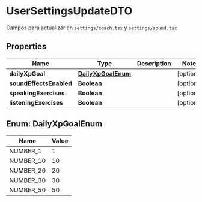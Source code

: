

# UserSettingsUpdateDTO

Campos para actualizar en `settings/coach.tsx` y `settings/sound.tsx`

## Properties

| Name | Type | Description | Notes |
|------------ | ------------- | ------------- | -------------|
|**dailyXpGoal** | [**DailyXpGoalEnum**](#DailyXpGoalEnum) |  |  [optional] |
|**soundEffectsEnabled** | **Boolean** |  |  [optional] |
|**speakingExercises** | **Boolean** |  |  [optional] |
|**listeningExercises** | **Boolean** |  |  [optional] |



## Enum: DailyXpGoalEnum

| Name | Value |
|---- | -----|
| NUMBER_1 | 1 |
| NUMBER_10 | 10 |
| NUMBER_20 | 20 |
| NUMBER_30 | 30 |
| NUMBER_50 | 50 |



